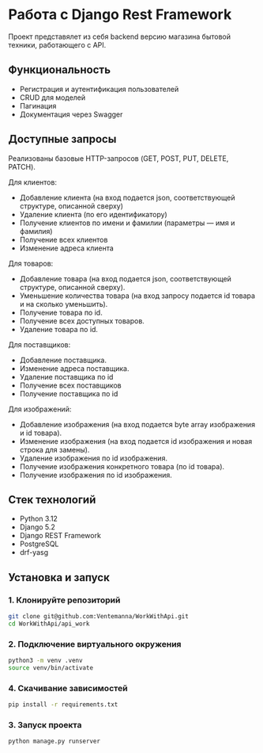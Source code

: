 # Работа с Django Rest Framework

Проект представялет из себя backend версию магазина бытовой техники, работающего с API. 

## Функциональность

- Регистрация и аутентификация пользователей
- CRUD для моделей
- Пагинация
- Документация через Swagger

## Доступные запросы

Реализованы базовые HTTP-запросов (GET, POST, PUT, DELETE, PATCH).

Для клиентов:

- Добавление клиента (на вход подается json, соответствующей структуре, описанной сверху)
- Удаление клиента (по его идентификатору)
- Получение клиентов по имени и фамилии (параметры — имя и фамилия)
- Получение всех клиентов 
- Изменение адреса клиента

Для товаров:

- Добавление товара (на вход подается json, соответствующей структуре, описанной сверху).
- Уменьшение количества товара (на вход запросу подается id товара и на сколько уменьшить).
- Получение товара по id.
- Получение всех доступных товаров.
- Удаление товара по id.

Для поставщиков:

- Добавление поставщика.
- Изменение адреса поставщика.
- Удаление поставщика по id
- Получение всех поставщиков
- Получение поставщика по id

Для изображений:

- Добавление изображения (на вход подается byte array изображения и id товара).
- Изменение изображения (на вход подается id изображения и новая строка для замены).
- Удаление изображения по id изображения.
- Получение изображения конкретного товара (по id товара).
- Получение изображения по id изображения.

## Стек технологий

- Python 3.12
- Django 5.2
- Django REST Framework
- PostgreSQL
- drf-yasg

## Установка и запуск

### 1. Клонируйте репозиторий

```bash
git clone git@github.com:Ventemanna/WorkWithApi.git
cd WorkWithApi/api_work
```

### 2. Подключение виртуального окружения

```bash
python3 -m venv .venv
source venv/bin/activate
```

### 4. Скачивание зависимостей

```bash
pip install -r requirements.txt
```

### 3. Запуск проекта

```bash
python manage.py runserver
```
